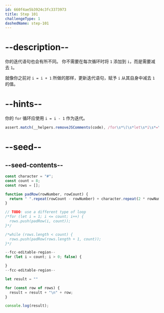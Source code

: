 ```yaml
---
id: 660f4ae5b3924c3fc3373973
title: Step 101
challengeType: 1
dashedName: step-101
---
```


# --description--

你的迭代语句也会有所不同。 你不需要在每次循环时将 `1` 添加到 `i`，而是需要减去 `1`。

就像你之前对 `i = i + 1` 所做的那样，更新迭代语句，赋予 `i` 从其自身中减去 `1` 的值。

# --hints--

你的 `for` 循环应使用 `i = i - 1` 作为迭代。

```js
assert.match(__helpers.removeJSComments(code), /for\s*\(\s*let\s*i\s*=\s*count\s*;\s*i\s*>\s*0\s*;\s*i\s*=\s*i\s*-\s*1\s*\)/);
```

# --seed--

## --seed-contents--

```js
const character = "#";
const count = 8;
const rows = [];

function padRow(rowNumber, rowCount) {
  return " ".repeat(rowCount - rowNumber) + character.repeat(2 * rowNumber - 1) + " ".repeat(rowCount - rowNumber);
}

// TODO: use a different type of loop
/*for (let i = 1; i <= count; i++) {
  rows.push(padRow(i, count));
}*/

/*while (rows.length < count) {
  rows.push(padRow(rows.length + 1, count));
}*/

--fcc-editable-region--
for (let i = count; i > 0; false) {

}
--fcc-editable-region--

let result = ""

for (const row of rows) {
  result = result + "\n" + row;
}

console.log(result);
```
